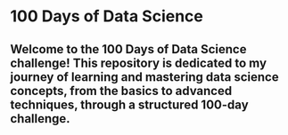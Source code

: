 # 100 Days of Data Science
## Welcome to the 100 Days of Data Science challenge! This repository is dedicated to my journey of learning and mastering data science concepts, from the basics to advanced techniques, through a structured 100-day challenge.
